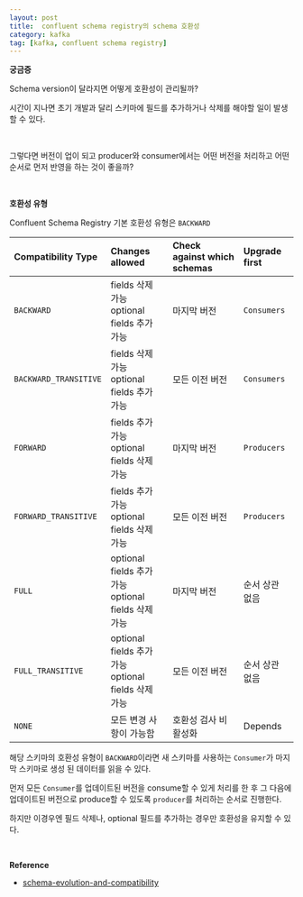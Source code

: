 ```yaml
---
layout: post
title:  confluent schema registry의 schema 호환성
category: kafka
tag: [kafka, confluent schema registry]
---
```



**궁금증**

Schema version이 달라지면 어떻게 호환성이 관리될까? 

시간이 지나면 초기 개발과 달리 스키마에 필드를 추가하거나 삭제를 해야할 일이 발생할 수 있다.

<br> 

그렇다면 버전이 업이 되고 producer와 consumer에서는 어떤 버전을 처리하고 어떤 순서로 먼저 반영을 하는 것이 좋을까?

<br>

**호환성 유형**

Confluent Schema Registry 기본 호환성 유형은 `BACKWARD`

| Compatibility Type    | Changes allowed                                   | Check against which schemas  | Upgrade first |
| :-------------------- | :------------------------------------------------ | :--------------------------- | :------------ |
| `BACKWARD`            | fields 삭제 가능 <br> optional fields 추가 가능       | 마지막 버전                     | `Consumers`   |
| `BACKWARD_TRANSITIVE` | fields 삭제 가능 <br> optional fields 추가 가능       | 모든 이전 버전                   | `Consumers`   |
| `FORWARD`             | fields 추가 가능 <br> optional fields 삭제 가능       | 마지막 버전                     | `Producers`   |
| `FORWARD_TRANSITIVE`  | fields 추가 가능 <br> optional fields 삭제 가능       | 모든 이전 버전                   | `Producers`   |
| `FULL`                | optional fields 추가 가능 <br> optional fields 삭제 가능| 마지막 버전                   | 순서 상관 없음    |
| `FULL_TRANSITIVE`     | optional fields 추가 가능 <br> optional fields 삭제 가능| 모든 이전 버전                | 순서 상관 없음    |
| `NONE`                | 모든 변경 사항이 가능함                                | 호환성 검사 비활성화              | Depends       |


해당 스키마의 호환성 유형이 `BACKWARD`이라면 새 스키마를 사용하는 `Consumer`가 마지막 스키마로 생성 된 데이터를 읽을 수 있다.

먼저 모든 `Consumer`를 업데이트된 버전을 consume할 수 있게 처리를 한 후 그 다음에 업데이트된 버전으로 produce할 수 있도록 `producer`를 처리하는 순서로 진행한다.

하지만 이경우엔 필드 삭제나, optional 필드를 추가하는 경우만 호환성을 유지할 수 있다.

<br>


**Reference**
* [schema-evolution-and-compatibility](https://docs.confluent.io/current/schema-registry/avro.html#schema-evolution-and-compatibility)
